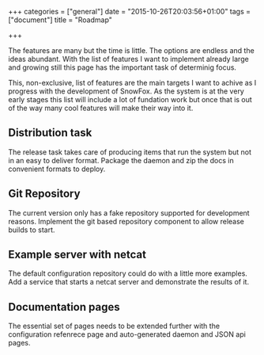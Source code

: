 +++
categories = ["general"]
date = "2015-10-26T20:03:56+01:00"
tags = ["document"]
title = "Roadmap"

+++

The features are many but the time is little.
The options are endless and the ideas abundant.
With the list of features I want to implement already large and growing still
this page has the important task of determinig focus.

This, non-exclusive, list of features are the main targets I want to achive
as I progress with the development of SnowFox.
As the system is at the very early stages this list will include a lot of
fundation work but once that is out of the way many cool features will make
their way into it.


Distribution task
-----------------
The release task takes care of producing items that run the system but
not in an easy to deliver format.
Package the daemon and zip the docs in convenient formats to deploy.


Git Repository
--------------
The current version only has a fake repository supported for development
reasons.
Implement the git based repository component to allow release builds to start.


Example server with netcat
--------------------------
The default configuration repository could do with a little more examples.
Add a service that starts a netcat server and demonstrate the results of it.


Documentation pages
-------------------
The essential set of pages needs to be extended further with the configuration
refenrece page and auto-generated daemon and JSON api pages.
